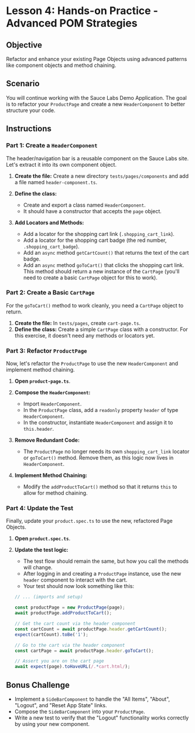 # Lesson 4: Hands-on Practice - Advanced POM Strategies

## Objective

Refactor and enhance your existing Page Objects using advanced patterns like component objects and method chaining.

## Scenario

You will continue working with the Sauce Labs Demo Application. The goal is to refactor your `ProductPage` and create a new `HeaderComponent` to better structure your code.

## Instructions

### Part 1: Create a `HeaderComponent`

The header/navigation bar is a reusable component on the Sauce Labs site. Let's extract it into its own component object.

1.  **Create the file:** Create a new directory `tests/pages/components` and add a file named `header-component.ts`.

2.  **Define the class:**
    -   Create and export a class named `HeaderComponent`.
    -   It should have a constructor that accepts the `page` object.

3.  **Add Locators and Methods:**
    -   Add a locator for the shopping cart link (`.shopping_cart_link`).
    -   Add a locator for the shopping cart badge (the red number, `.shopping_cart_badge`).
    -   Add an `async` method `getCartCount()` that returns the text of the cart badge.
    -   Add an `async` method `goToCart()` that clicks the shopping cart link. This method should return a new instance of the `CartPage` (you'll need to create a basic `CartPage` object for this to work).

### Part 2: Create a Basic `CartPage`

For the `goToCart()` method to work cleanly, you need a `CartPage` object to return.

1.  **Create the file:** In `tests/pages`, create `cart-page.ts`.
2.  **Define the class:** Create a simple `CartPage` class with a constructor. For this exercise, it doesn't need any methods or locators yet.

### Part 3: Refactor `ProductPage`

Now, let's refactor the `ProductPage` to use the new `HeaderComponent` and implement method chaining.

1.  **Open `product-page.ts`**.

2.  **Compose the `HeaderComponent`:**
    -   Import `HeaderComponent`.
    -   In the `ProductPage` class, add a `readonly` property `header` of type `HeaderComponent`.
    -   In the constructor, instantiate `HeaderComponent` and assign it to `this.header`.

3.  **Remove Redundant Code:**
    -   The `ProductPage` no longer needs its own `shopping_cart_link` locator or `goToCart()` method. Remove them, as this logic now lives in `HeaderComponent`.

4.  **Implement Method Chaining:**
    -   Modify the `addProductToCart()` method so that it returns `this` to allow for method chaining.

### Part 4: Update the Test

Finally, update your `product.spec.ts` to use the new, refactored Page Objects.

1.  **Open `product.spec.ts`**.

2.  **Update the test logic:**
    -   The test flow should remain the same, but how you call the methods will change.
    -   After logging in and creating a `ProductPage` instance, use the new `header` component to interact with the cart.
    -   Your test should now look something like this:

    ```typescript
    // ... (imports and setup)

    const productPage = new ProductPage(page);
    await productPage.addProductToCart();

    // Get the cart count via the header component
    const cartCount = await productPage.header.getCartCount();
    expect(cartCount).toBe('1');

    // Go to the cart via the header component
    const cartPage = await productPage.header.goToCart();

    // Assert you are on the cart page
    await expect(page).toHaveURL(/.*cart.html/);
    ```

## Bonus Challenge

-   Implement a `SideBarComponent` to handle the "All Items", "About", "Logout", and "Reset App State" links.
-   Compose the `SideBarComponent` into your `ProductPage`.
-   Write a new test to verify that the "Logout" functionality works correctly by using your new component.